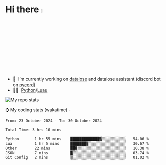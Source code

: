 # Hi there <img src="https://media.giphy.com/media/hvRJCLFzcasrR4ia7z/giphy.gif" width="5%"></a>
- 🥽 &nbsp;I’m currently working on [datalose](https://www.roblox.com/games/16971245917) and datalose assistant (discord bot on [pycord](https://github.com/Pycord-Development/pycord))
- 👨‍💻 &nbsp;[Python](https://python.org)/[Luau](https://luau.org)

<img alt="My repo stats" src="https://github-readme-stats.vercel.app/api?username=FrostX-Official&show_icons=true&theme=radical">

⌚ My coding stats (wakatime) -

<!--START_SECTION:waka-->

```txt
From: 23 October 2024 - To: 30 October 2024

Total Time: 3 hrs 10 mins

Python       1 hr 55 mins    █████████████▓░░░░░░░░░░░   54.06 %
Lua          1 hr 5 mins     ███████▓░░░░░░░░░░░░░░░░░   30.67 %
Other        22 mins         ██▓░░░░░░░░░░░░░░░░░░░░░░   10.38 %
JSON         7 mins          █░░░░░░░░░░░░░░░░░░░░░░░░   03.74 %
Git Config   2 mins          ▒░░░░░░░░░░░░░░░░░░░░░░░░   01.02 %
```

<!--END_SECTION:waka-->

